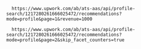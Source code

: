       https://www.upwork.com/ab/ats-aas/api/profile-search/1217280261666025472/recommendations?mode=profile&page=1&revenue=1000
      
      https://www.upwork.com/ab/ats-aas/api/profile-search/1217280261666025472/recommendations?mode=profile&page=2&skip_facet_counters=true
